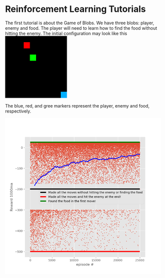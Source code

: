 # Reinforcement Learning Tutorials

The first tutorial is about the Game of Blobs. We have three blobs: player, enemy and food. The player will need to learn how to find the food without hitting the enemy. The initial configuration may look like this ![](InitialConfig.png)



The blue, red, and gree markers represent the player, enemy and food, respectively. 

![](Score.png)